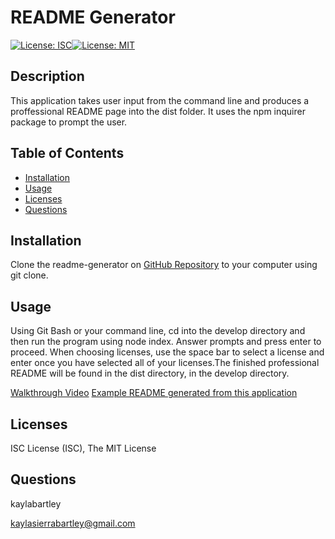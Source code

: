 # README Generator

[![License: ISC](https://img.shields.io/badge/License-ISC-blue.svg)](https://opensource.org/licenses/ISC)[![License: MIT](https://img.shields.io/badge/License-MIT-yellow.svg)](https://opensource.org/licenses/MIT)

## Description 

This application takes user input from the command line and produces a proffessional README page into the dist folder. It uses the npm inquirer package to prompt the user.


## Table of Contents 

* [Installation](#installation)
* [Usage](#usage)
* [Licenses](#licenses)
* [Questions](#questions)


## Installation

Clone the readme-generator on [GitHub Repository](https://github.com/kaylabartley/read-me-generator) to your computer using git clone. 


## Usage 

Using Git Bash or your command line, cd into the develop directory and then run the program using node index. Answer prompts and press enter to proceed. When choosing licenses, use the space bar to select a license and enter once you have selected all of your licenses.The finished professional README will be found in the dist directory, in the develop directory.

[Walkthrough Video](./Develop/assets/videos/walkthrough.mp4)
[Example README generated from this application](./README.md)

## Licenses

ISC License (ISC), The MIT License


## Questions

kaylabartley

kaylasierrabartley@gmail.com

